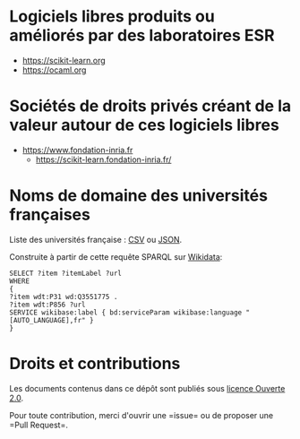 # Logiciels libres produits ou améliorés par des laboratoires ESR

-   <https://scikit-learn.org>
-   <https://ocaml.org>


# Sociétés de droits privés créant de la valeur autour de ces logiciels libres 

-   <https://www.fondation-inria.fr>
    -   <https://scikit-learn.fondation-inria.fr/>


# Noms de domaine des universités françaises

Liste des universités française : [CSV](universites-francaises.csv) ou [JSON](universites-francaises.json).

Construite à partir de cette requête SPARQL sur [Wikidata](https://query.wikidata.org/):

    SELECT ?item ?itemLabel ?url
    WHERE
    {
    ?item wdt:P31 wd:Q3551775 .
    ?item wdt:P856 ?url
    SERVICE wikibase:label { bd:serviceParam wikibase:language "[AUTO_LANGUAGE],fr" }
    }
	
# Droits et contributions	

Les documents contenus dans ce dépôt sont publiés sous [licence Ouverte 2.0](LICENSE.txt).

Pour toute contribution, merci d'ouvrir une =issue= ou de proposer une
=Pull Request=.

